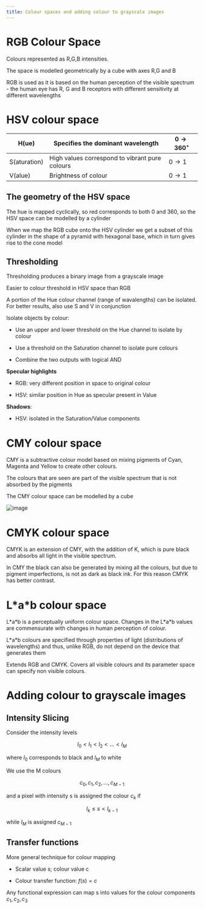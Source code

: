 ```yaml
---
title: Colour spaces and adding colour to grayscale images
---
```


# RGB Colour Space

Colours represented as R,G,B intensities.

The space is modelled geometrically by a cube with axes R,G and B

RGB is used as it is based on the human perception of the visible
spectrum - the human eye has R, G and B receptors with different
sensitivity at different wavelengths

# HSV colour space

| H(ue)        | Specifies the dominant wavelength              | $0 \rightarrow 360^\circ$ |
| ------------ | ---------------------------------------------- | ------------------------- |
| S(aturation) | High values correspond to vibrant pure colours | $0\rightarrow 1$          |
| V(alue)      | Brightness of colour                           | $0\rightarrow 1$          |

## The geometry of the HSV space

The hue is mapped cyclically, so red corresponds to both 0 and 360, so
the HSV space can be modelled by a cylinder

When we map the RGB cube onto the HSV cylinder we get a subset of this
cylinder in the shape of a pyramid with hexagonal base, which in turn
gives rise to the cone model

## Thresholding

Thresholding produces a binary image from a grayscale image

Easier to colour threshold in HSV space than RGB

<Definition name="Colour slicing">
A portion of the Hue colour channel (range of wavalengths) can be isolated. For better results, also use S and V in conjunction
</Definition>

Isolate objects by colour:

-   Use an upper and lower threshold on the Hue channel to isolate by
    colour

-   Use a threshold on the Saturation channel to isolate pure colours

-   Combine the two outputs with logical AND

**Specular highlights**

-   RGB: very different position in space to original colour

-   HSV: similar position in Hue as specular present in Value

**Shadows**:

-   HSV: isolated in the Saturation/Value components

# CMY colour space

CMY is a subtractive colour model based on mixing pigments of Cyan,
Magenta and Yellow to create other colours.

The colours that are seen are part of the visible spectrum that is not
absorbed by the pigments

The CMY colour space can be modelled by a cube

![image](/img/Year_2/Software_Methodologies/Image_Processing/Colour_Spaces/CMY.webp)

# CMYK colour space

CMYK is an extension of CMY, with the addition of K, which is pure black
and absorbs all light in the visible spectrum.

In CMY the black can also be generated by mixing all the colours, but
due to pigment imperfections, is not as dark as black ink. For this
reason CMYK has better contrast.

# L\*a\*b colour space

L\*a\*b is a perceptually uniform colour space. Changes in the L\*a\*b
values are commensurate with changes in human perception of colour.

L\*a\*b colours are specified through properties of light (distributions
of wavelengths) and thus, unlike RGB, do not depend on the device that
generates them

Extends RGB and CMYK. Covers all visible colours and its parameter space
can specify non visible colours.

# Adding colour to grayscale images

## Intensity Slicing

Consider the intensity levels

$$
l_0<l_1<l_2<...<l_M
$$

where $l_0$ corresponds to black and $l_M$ to white

We use the M colours

$$
c_0,c_1,c_2,...,c_{M-1}
$$

and a pixel with intensity s is assigned the colour $c_k$ if

$$
l_k\leqslant s<l_{k-1}
$$

while $l_M$ is assigned $c_{M-1}$

## Transfer functions

More general technique for colour mapping

-   Scalar value s; colour value c

-   Colour transfer function: $f(s)=c$

Any functional expression can map s into values for the colour
components $c_1,c_2,c_3$
